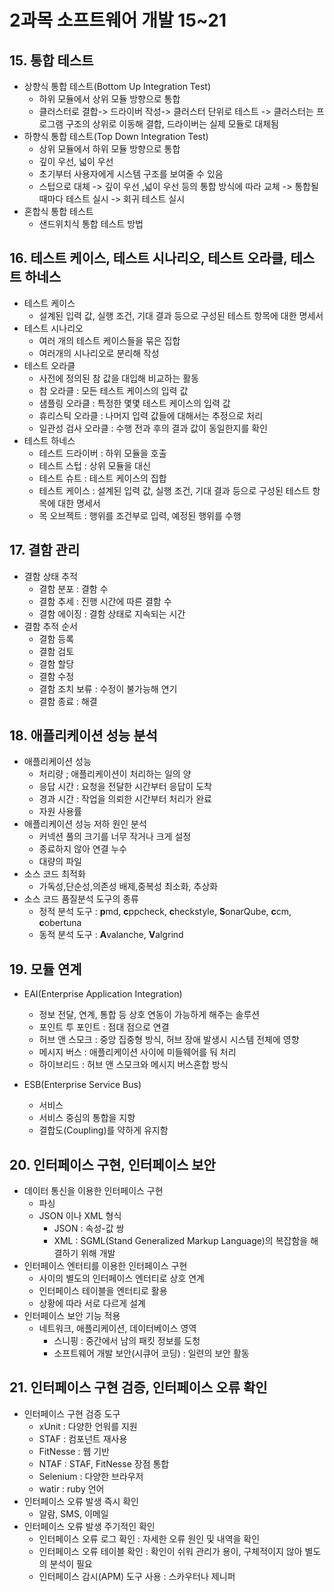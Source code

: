 # 2과목 소프트웨어 개발 15~21

## 15. 통합 테스트

- 상향식 통합 테스트(Bottom Up Integration Test)
  - 하위 모듈에서 상위 모듈 방향으로 통합
  - 클러스터로 결합-> 드라이버 작성-> 클러스터 단위로 테스트 -> 클러스터는 프로그램 구조의 상위로 이동해 결합, 드라이버는 실제 모듈로 대체됨
- 하향식 통합 테스트(Top Down Integration Test)
  - 상위 모듈에서 하위 모듈 방향으로 통합
  - 깊이 우선, 넓이 우선
  - 초기부터 사용자에게 시스템 구조를 보여줄 수 있음
  - 스텁으로 대체 -> 깊이 우선 ,넓이 우선 등의 통합 방식에 따라 교체 -> 통합될 때마다 테스트 실시 -> 회귀 테스트 실시
- 혼합식 통합 테스트
  - 샌드위치식 통합 테스트 방법

## 16. 테스트 케이스, 테스트 시나리오, 테스트 오라클, 테스트 하네스

- 테스트 케이스
  - 설계된 입력 값, 실행 조건, 기대 결과 등으로 구성된 테스트 항목에 대한 명세서
- 테스트 시나리오
  - 여러 개의 테스트 케이스들을 묶은 집합
  - 여러개의 시나리오로 분리해 작성
- 테스트 오라클
  - 사전에 정의된 참 값을 대입해 비교하는 활동
  - 참 오라클 : 모든 테스트 케이스의 입력 값
  - 샘플링 오라클 : 특정한 몇몇 테스트 케이스의 입력 값
  - 휴리스틱 오라클 : 나머지 입력 값들에 대해서는 추정으로 처리
  - 일관성 검사 오라클 : 수행 전과 후의 결과 값이 동일한지를 확인
- 테스트 하네스
  - 테스트 드라이버 : 하위 모듈을 호출
  - 테스트 스텁 : 상위 모듈을 대신
  - 테스트 슈트 : 테스트 케이스의 집합
  - 테스트 케이스 : 설계된 입력 값, 실행 조건, 기대 결과 등으로 구성된 테스트 항목에 대한 명세서
  - 목 오브젝트 : 행위를 조건부로 입력, 예정된 행위를 수행

## 17. 결함 관리

- 결함 상태 추적
  - 결함 분포 : 결함 수
  - 결함 추세 : 진행 시간에 따른 결함 수
  - 결함 에이징 : 결함 상태로 지속되는 시간
- 결함 추적 순서
  - 결함 등록 
  - 결함 검토 
  - 결함 할당
  - 결함 수정
  - 결함 조치 보류 : 수정이 불가능해 연기
  - 결함 종료 : 해결 

## 18. 애플리케이션 성능 분석

- 애플리케이션 성능
  - 처리량 ; 애플리케이션이 처리하는 일의 양
  - 응답 시간 : 요청을 전달한 시간부터 응답이 도착
  - 경과 시간 : 작업을 의뢰한 시간부터 처리가 완료
  - 자원 사용률
- 애플리케이션 성능 저하 원인 분석
  - 커넥션 풀의 크기를 너무 작거나 크게 설정
  - 종료하지 않아 연결 누수
  - 대량의 파일
- 소스 코드 최적화
  - 가독성,단순성,의존성 배제,중복성 최소화, 추상화
- 소스 코드 품질분석 도구의 종류
  - 정적 분석 도구 : **p**md, **c**ppcheck, **c**heckstyle, **S**onarQube, **c**cm, **c**obertuna
  - 동적 분석 도구 : **A**valanche, **V**algrind

## 19. 모듈 연계

- EAI(Enterprise Application Integration)
  - 정보 전달, 연계, 통합 등 상호 연동이 가능하게 해주는 솔루션
  - 포인트 투 포인트 : 점대 점으로 연결
  - 허브 앤 스모크 : 중앙 집중형 방식, 허브 장애 발생시 시스템 전체에 영향
  - 메시지 버스 : 애플리케이션 사이에 미들웨어를 둬 처리
  - 하이브리드 : 허브 앤 스모크와 메시지 버스혼합 방식

- ESB(Enterprise Service Bus)
  - 서비스
  - 서비스 중심의 통합을 지향
  - 결합도(Coupling)를 약하게 유지함 

## 20. 인터페이스 구현, 인터페이스 보안

- 데이터 통신을 이용한 인터페이스 구현
  - 파싱
  - JSON 이나 XML 형식
    - JSON : 속성-값 쌍
    - XML : SGML(Stand Generalized Markup Language)의 복잡함을 해결하기 위해 개발
- 인터페이스 엔터티를 이용한 인터페이스 구현
  - 사이의 별도의 인터페이스 엔터티로 상호 연계
  - 인터페이스 테이블을 엔터티로 활용
  - 상황에 따라 서로 다르게 설계
- 인터페이스 보안 기능 적용
  - 네트워크, 애플리케이션, 데이터베이스 영역
    - 스니핑 : 중간에서 남의 패킷 정보를 도청
    - 소프트웨어 개발 보안(시큐어 코딩) : 일련의 보안 활동

## 21. 인터페이스 구현 검증, 인터페이스 오류 확인

- 인터페이스 구현 검증 도구
  - xUnit : 다양한 언워를 지원
  - STAF : 컴포넌트 재사용
  - FitNesse : 웹 기반
  - NTAF : STAF, FitNesse 장점 통합
  - Selenium : 다양한 브라우저
  - watir : ruby 언어
- 인터페이스 오류 발생 즉시 확인
  - 알람, SMS, 이메일
- 인터페이스 오류 발생 주기적인 확인
  - 인터페이스 오류 로그 확인 : 자세한 오류 원인 및 내역을 확인
  - 인터페이스 오류 테이블 확인 : 확인이 쉬워 관리가 용이, 구체적이지 않아 별도의 분석이 필요
  - 인터페이스 감시(APM) 도구 사용 : 스카우터나 제니퍼